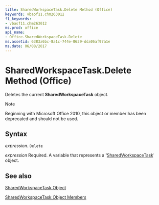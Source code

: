 ```yaml
---
title: SharedWorkspaceTask.Delete Method (Office)
keywords: vbaof11.chm263012
f1_keywords:
- vbaof11.chm263012
ms.prod: office
api_name:
- Office.SharedWorkspaceTask.Delete
ms.assetid: 6383a6bc-8a1c-744e-0639-dda06af97a1e
ms.date: 06/08/2017
---
```



# SharedWorkspaceTask.Delete Method (Office)

Deletes the current  **SharedWorkspaceTask** object.

> [!NOTE] 
> Beginning with Microsoft Office 2010, this object or member has been deprecated and should not be used.


## Syntax

 _expression_. `Delete`

 _expression_ Required. A variable that represents a '[SharedWorkspaceTask](Office.SharedWorkspaceTask.md)' object.


## See also


[SharedWorkspaceTask Object](Office.SharedWorkspaceTask.md)



[SharedWorkspaceTask Object Members](sharedworkspacetask-members-office.md)

